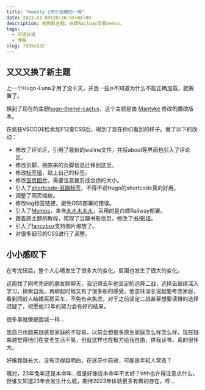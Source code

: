 ```yaml
---
title: "Weekly |快乐倒腾的一周"
date: 2023-01-08T20:36:55+08:00
description: 倒腾新主题，白嫖Railway部署memos。
tags:
  - 闲话长说
  - 博客
slug: 7d95c632
---
```


## 又又又换了新主题

上一个Hugo-Luna才用了没十天，并且一些js不知道为什么不能正确加载，就搁置了。

换到了现在的主题[hugo-theme-cactus](https://github.com/monkeyWzr/hugo-theme-cactus)，这个主题是由 [Mantyke](https://mantyke.icu/) 修改的魔改版本。

在疯狂VSCODE检索加F12查CSS后，得到了现在你们看到的样子。做了以下的改动：

- 修改了评论区，引用了最新的waline文件，并将about等界面也引入了评论区。
- 修改页脚，把原来的页脚信息迁移到这里。
- 修改[标签墙](https://shixiaocaia.fun/about/)，贴上自己的标签。
- 修改[首页图片](https://shixiaocaia.fun/)，需要注意裁剪成合适的大小。
- 引入了[shortcode-豆瓣标签](https://shixiaocaia.fun/posts/7aee45b6/#%E8%B1%86%E7%93%A3%E6%A0%87%E7%AD%BE)，不得不说Hugo的shortcode真的好用。
- 调整了网页缩放。
- 修改tag标签链接，避免OSS部署的错误。
- 引入了[Memos](https://shixiaocaia.fun/memos/)，来自[木木木木木](https://immmmm.com/hi-memos/)，采用的是白嫖Railway部署。
- 跟着原主题的教程，爬取了豆瓣书影信息，修改了[书/影墙](https://shixiaocaia.fun/movies/)。
- 引入了[fancybox](https://atpx.com/hugo-fancybox/)支持图片缩放了。
- 对很多细节的CSS进行了调整。

## 小小感叹下

在考完研后，整个人心境发生了很多大的变化，周围也发生了很大的变化。

这周找了刚考完研的朋友聊聊天，我记得去年他坚定的选择二战，选择去继续深入学习，探索自我，再聊起时候又有了很多新的感受，他意味深长说起要考虑家庭，看到同龄人结婚买房买车，不免有点焦虑，对于之前坚定二战甚至想要读博的选择迟疑了，祝愿他22年的努力会有好的结果。

很多事就像是围城一样...

我自己也越来越感觉家庭的不容易，以前会想很多原生家庭怎么样怎么样，现在越来越觉得他们在变老生活不易，但就这样也在极力给我自由，供我读书，真的很伟大。

好像我越长大，没有活得越明白，在迷茫中前进，可能是年轻人常态？

哦对，23年兔年还是本命年...但是好像说本命年不太好？hhh也许得注意点什么，但谁又知道23年会发生什么呢，期待2023年体验更多有趣的存在，呼...


